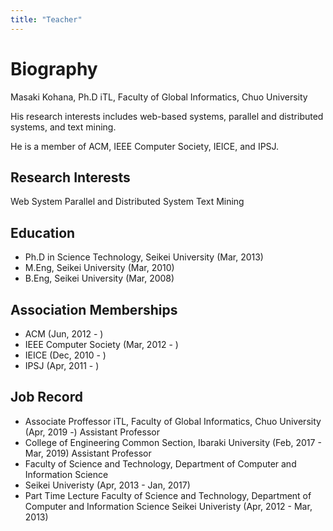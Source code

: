```yaml
---
title: "Teacher"
---
```


# Biography 
Masaki Kohana, Ph.D
iTL, Faculty of Global Informatics, Chuo University

His research interests includes web-based systems, parallel and distributed systems, and text mining.

He is a member of ACM, IEEE Computer Society, IEICE, and IPSJ.

## Research Interests 
Web System
Parallel and Distributed System
Text Mining
## Education 
- Ph.D in Science Technology, Seikei University (Mar, 2013)
- M.Eng, Seikei University (Mar, 2010)
- B.Eng, Seikei University (Mar, 2008)
## Association Memberships 
- ACM (Jun, 2012 - )
- IEEE Computer Society (Mar, 2012 - )
- IEICE (Dec, 2010 - )
- IPSJ (Apr, 2011 - )
## Job Record 
- Associate Proffessor iTL, Faculty of Global Informatics, Chuo University (Apr, 2019 -)
Assistant Professor
- College of Engineering Common Section, Ibaraki University (Feb, 2017 - Mar, 2019)
Assistant Professor
- Faculty of Science and Technology, Department of Computer and Information Science
- Seikei Univeristy (Apr, 2013 - Jan, 2017)
- Part Time Lecture
Faculty of Science and Technology, Department of Computer and Information Science
Seikei Univeristy (Apr, 2012 - Mar, 2013)